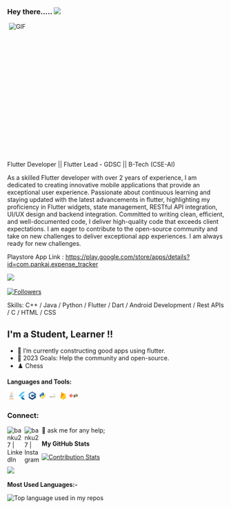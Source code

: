 ### Hey there..... <img src="https://media.giphy.com/media/hvRJCLFzcasrR4ia7z/giphy.gif" width="25px">

<img align="right" alt="GIF" src="https://github.com/abhisheknaiidu/abhisheknaiidu/blob/master/code.gif?raw=true" width="500" height="320" />

Flutter Developer || Flutter Lead - GDSC || B-Tech (CSE-AI)

As a skilled Flutter developer with over 2 years of experience, I am dedicated to creating innovative mobile applications that provide an exceptional user experience. Passionate about continuous learning and staying updated with the latest advancements in flutter, highlighting my proficiency in Flutter widgets, state management, RESTful API integration, UI/UX design and backend integration. Committed to writing clean, efficient, and well-documented code, I deliver high-quality code that exceeds client expectations. I am eager to contribute to the open-source community and take on new challenges to deliver exceptional app experiences. I am always ready for new challenges.

Playstore App Link : https://play.google.com/store/apps/details?id=com.pankaj.expense_tracker

[![](https://visitcount.itsvg.in/api?id=banku27&icon=0&color=0)](https://visitcount.itsvg.in)

[![Followers](https://img.shields.io/github/followers/banku27?style=social)](https://github.com/banku27?tab=followers)

Skills: C++ / Java / Python / Flutter / Dart / Android Development / Rest APIs / C / HTML / CSS

## I'm a Student,  Learner !!

- 🌱 I’m currently constructing good apps using flutter.
- 🥅 2023 Goals: Help the community and open-source.
- ♟️ Chess 



**Languages and Tools:**  

<code><img height="20" src="https://raw.githubusercontent.com/github/explore/80688e429a7d4ef2fca1e82350fe8e3517d3494d/topics/java/java.png"></code>
<code><img height="20" src="https://raw.githubusercontent.com/github/explore/80688e429a7d4ef2fca1e82350fe8e3517d3494d/topics/flutter/flutter.png"></code>
<code><img height="20" src="https://raw.githubusercontent.com/github/explore/80688e429a7d4ef2fca1e82350fe8e3517d3494d/topics/cpp/cpp.png"></code>
<code><img height="20" src="https://raw.githubusercontent.com/github/explore/80688e429a7d4ef2fca1e82350fe8e3517d3494d/topics/python/python.png"></code>
<code><img height="20" src="https://raw.githubusercontent.com/github/explore/80688e429a7d4ef2fca1e82350fe8e3517d3494d/topics/mysql/mysql.png"></code>
<code><img height="20" src="https://raw.githubusercontent.com/github/explore/80688e429a7d4ef2fca1e82350fe8e3517d3494d/topics/firebase/firebase.png"></code>
<code><img height="20" src="https://raw.githubusercontent.com/github/explore/80688e429a7d4ef2fca1e82350fe8e3517d3494d/topics/git/git.png"></code>

### Connect:

💬 ask me for any help;
[<img align="left" alt="banku27 | LinkedIn" width="40px" src="https://img.icons8.com/fluent/48/000000/linkedin.png" />][linkedin]
[<img align="left" alt="banku27 | Instagram" width="40px" src="https://img.icons8.com/fluency/344/instagram-new.png" />][instagram]


[instagram]: https://instagram.com/__pankaj7__
[linkedin]: https://www.linkedin.com/in/pankaj-parihar-63946a20b/


<b>My GitHub Stats</b>

[![Contribution Stats](https://github-contribution-stats.vercel.app/api/?username=banku27)](https://github.com/banku27/github-contribution-stats/)

<a href="http://www.github.com/banku27"><img src="https://github-readme-streak-stats.herokuapp.com/?user=banku27&stroke=ffffff&background=1c1917&ring=0891b2&fire=0891b2&currStreakNum=ffffff&currStreakLabel=0891b2&sideNums=ffffff&sideLabels=ffffff&dates=ffffff&hide_border=true" /></a>

<b>Most Used Languages:-</b>

<img width="" src="https://github-readme-stats-git-masterrstaa-rickstaa.vercel.app/api/top-langs/?username=banku27&layout=compact&hide_title=1&card_width=300" alt="Top language used in my repos" />


